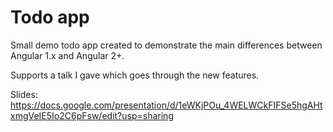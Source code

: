 <h1>Todo app</h1>

Small demo todo app created to demonstrate the main differences between Angular 1.x and Angular 2+.

Supports a talk I gave which goes through the new features.

Slides: https://docs.google.com/presentation/d/1eWKjPOu_4WELWCkFIFSe5hgAHtxmgVeIE5Io2C6pFsw/edit?usp=sharing
